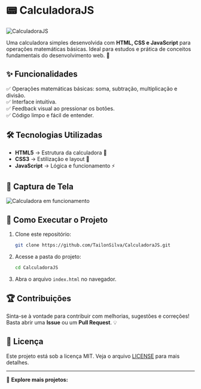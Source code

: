 # 📟 CalculadoraJS

![CalculadoraJS](https://via.placeholder.com/800x400?text=CalculadoraJS+Preview)

Uma calculadora simples desenvolvida com **HTML, CSS e JavaScript** para operações matemáticas básicas. Ideal para estudos e prática de conceitos fundamentais do desenvolvimento web. 🚀

## ✨ Funcionalidades

✅ Operações matemáticas básicas: soma, subtração, multiplicação e divisão.  
✅ Interface intuitiva.  
✅ Feedback visual ao pressionar os botões.  
✅ Código limpo e fácil de entender.

## 🛠 Tecnologias Utilizadas

- **HTML5** → Estrutura da calculadora 📄
- **CSS3** → Estilização e layout 🎨
- **JavaScript** → Lógica e funcionamento ⚡

## 📸 Captura de Tela

![Calculadora em funcionamento](https://via.placeholder.com/600x300?text=Demo+CalculadoraJS)

## 🚀 Como Executar o Projeto

1. Clone este repositório:
   ```bash
   git clone https://github.com/TailonSilva/CalculadoraJS.git
   ```
2. Acesse a pasta do projeto:
   ```bash
   cd CalculadoraJS
   ```
3. Abra o arquivo `index.html` no navegador.

## 🏆 Contribuições

Sinta-se à vontade para contribuir com melhorias, sugestões e correções! Basta abrir uma **Issue** ou um **Pull Request**. 💡

## 📜 Licença

Este projeto está sob a licença MIT. Veja o arquivo [LICENSE](LICENSE) para mais detalhes.

---
📌 **Explore mais projetos:** 

